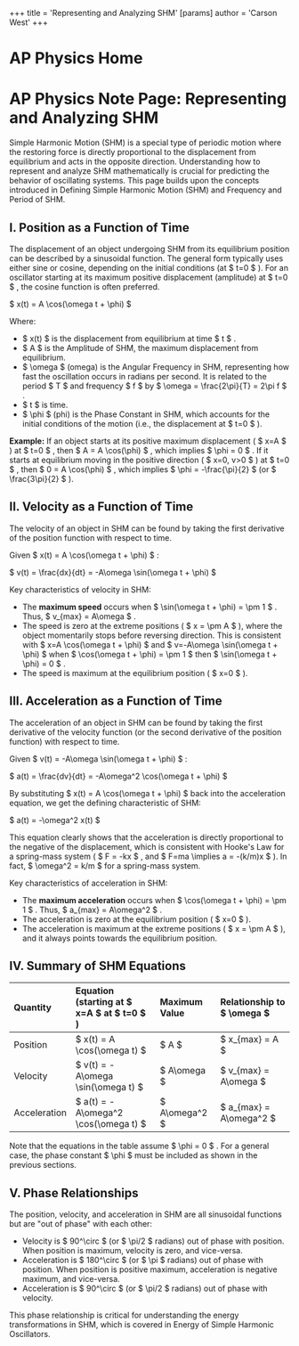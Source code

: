 +++
 title = 'Representing and Analyzing SHM'
[params]
	author = 'Carson West'
+++
# AP Physics Home
# AP Physics Note Page: Representing and Analyzing SHM

Simple Harmonic Motion (SHM) is a special type of periodic motion where the restoring force is directly proportional to the displacement from equilibrium and acts in the opposite direction. Understanding how to represent and analyze SHM mathematically is crucial for predicting the behavior of oscillating systems. This page builds upon the concepts introduced in Defining Simple Harmonic Motion (SHM) and Frequency and Period of SHM.

## I. Position as a Function of Time

The displacement of an object undergoing SHM from its equilibrium position can be described by a sinusoidal function. The general form typically uses either sine or cosine, depending on the initial conditions (at  $ t=0 $ ). For an oscillator starting at its maximum positive displacement (amplitude) at  $ t=0 $ , the cosine function is often preferred.

 $ x(t) = A \cos(\omega t + \phi) $ 

Where:
*    $ x(t) $  is the displacement from equilibrium at time  $ t $ .
*    $ A $  is the Amplitude of SHM, the maximum displacement from equilibrium.
*    $ \omega $  (omega) is the Angular Frequency in SHM, representing how fast the oscillation occurs in radians per second. It is related to the period  $ T $  and frequency  $ f $  by  $ \omega = \frac{2\pi}{T} = 2\pi f $ .
*    $ t $  is time.
*    $ \phi $  (phi) is the Phase Constant in SHM, which accounts for the initial conditions of the motion (i.e., the displacement at  $ t=0 $ ).

**Example:** If an object starts at its positive maximum displacement ( $ x=A $ ) at  $ t=0 $ , then  $ A = A \cos(\phi) $ , which implies  $ \phi = 0 $ . If it starts at equilibrium moving in the positive direction ( $ x=0, v>0 $ ) at  $ t=0 $ , then  $ 0 = A \cos(\phi) $ , which implies  $ \phi = -\frac{\pi}{2} $  (or  $ \frac{3\pi}{2} $ ).

## II. Velocity as a Function of Time

The velocity of an object in SHM can be found by taking the first derivative of the position function with respect to time.

Given  $ x(t) = A \cos(\omega t + \phi) $ :

 $ v(t) = \frac{dx}{dt} = -A\omega \sin(\omega t + \phi) $ 

Key characteristics of velocity in SHM:
*   The **maximum speed** occurs when  $ \sin(\omega t + \phi) = \pm 1 $ . Thus,  $ v_{max} = A\omega $ .
*   The speed is zero at the extreme positions ( $ x = \pm A $ ), where the object momentarily stops before reversing direction. This is consistent with  $ x=A \cos(\omega t + \phi) $  and  $ v=-A\omega \sin(\omega t + \phi) $  when  $ \cos(\omega t + \phi) = \pm 1 $  then  $ \sin(\omega t + \phi) = 0 $ .
*   The speed is maximum at the equilibrium position ( $ x=0 $ ).

## III. Acceleration as a Function of Time

The acceleration of an object in SHM can be found by taking the first derivative of the velocity function (or the second derivative of the position function) with respect to time.

Given  $ v(t) = -A\omega \sin(\omega t + \phi) $ :

 $ a(t) = \frac{dv}{dt} = -A\omega^2 \cos(\omega t + \phi) $ 

By substituting  $ x(t) = A \cos(\omega t + \phi) $  back into the acceleration equation, we get the defining characteristic of SHM:

 $ a(t) = -\omega^2 x(t) $ 

This equation clearly shows that the acceleration is directly proportional to the negative of the displacement, which is consistent with Hooke's Law for a spring-mass system ( $ F = -kx $ , and  $ F=ma \implies a = -(k/m)x $ ). In fact,  $ \omega^2 = k/m $  for a spring-mass system.

Key characteristics of acceleration in SHM:
*   The **maximum acceleration** occurs when  $ \cos(\omega t + \phi) = \pm 1 $ . Thus,  $ a_{max} = A\omega^2 $ .
*   The acceleration is zero at the equilibrium position ( $ x=0 $ ).
*   The acceleration is maximum at the extreme positions ( $ x = \pm A $ ), and it always points towards the equilibrium position.

## IV. Summary of SHM Equations

| Quantity      | Equation (starting at  $ x=A $  at  $ t=0 $ ) | Maximum Value     | Relationship to  $ \omega $  |
| :------------ | :------------------------------------ | :---------------- | :----------------------- |
| Position      |  $ x(t) = A \cos(\omega t) $              |  $ A $                |  $ x_{max} = A $             |
| Velocity      |  $ v(t) = -A\omega \sin(\omega t) $       |  $ A\omega $          |  $ v_{max} = A\omega $       |
| Acceleration  |  $ a(t) = -A\omega^2 \cos(\omega t) $     |  $ A\omega^2 $        |  $ a_{max} = A\omega^2 $     |

Note that the equations in the table assume  $ \phi = 0 $ . For a general case, the phase constant  $ \phi $  must be included as shown in the previous sections.

## V. Phase Relationships

The position, velocity, and acceleration in SHM are all sinusoidal functions but are "out of phase" with each other:
*   Velocity is  $ 90^\circ $  (or  $ \pi/2 $  radians) out of phase with position. When position is maximum, velocity is zero, and vice-versa.
*   Acceleration is  $ 180^\circ $  (or  $ \pi $  radians) out of phase with position. When position is positive maximum, acceleration is negative maximum, and vice-versa.
*   Acceleration is  $ 90^\circ $  (or  $ \pi/2 $  radians) out of phase with velocity.

This phase relationship is critical for understanding the energy transformations in SHM, which is covered in Energy of Simple Harmonic Oscillators.